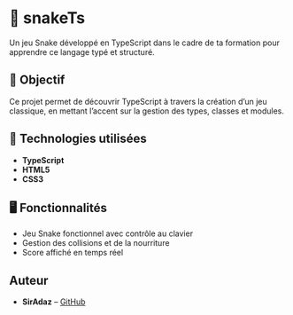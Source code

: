 # 🐍 snakeTs

Un jeu Snake développé en TypeScript dans le cadre de ta formation pour apprendre ce langage typé et structuré.

## 🎯 Objectif

Ce projet permet de découvrir TypeScript à travers la création d’un jeu classique, en mettant l’accent sur la gestion des types, classes et modules.

## 🚀 Technologies utilisées

- **TypeScript**
- **HTML5**
- **CSS3**

## 🖥️ Fonctionnalités

- Jeu Snake fonctionnel avec contrôle au clavier
- Gestion des collisions et de la nourriture
- Score affiché en temps réel


## Auteur

- **SirAdaz** – [GitHub](https://github.com/SirAdaz)
 
